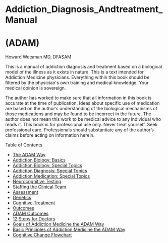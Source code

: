 <p align="center"><h1>Addiction_Diagnosis_Andtreatment_Manual</h1>
<h1>(ADAM)</h1>
Howard Wetsman MD, DFASAM</p>



This is a manual of addiction diagnosis and treatment based on a biological model of the illness as it exists in nature. This is a text intended for Addiction Medicine physicians. Everything within this book should be filtered by the physician's own training and medical knowledge. Your medical opinion is sovereign.

The author has worked to make sure that all information in this book is accurate at the time of publication. Ideas about specific use of medication are based on the author’s understanding of the biological mechanisms of those medications and may be found to be incorrect in the future. The author does not mean this work to be medical advice to any individual who reads it. This book is for professional use only. Never treat yourself. Seek professional care. Professionals should substantiate any of the author’s claims before acting on information herein.

Table of Contents
- [The ADAM Way](./Part_One_The_ADAM_Way.md)
- [Addiction Biology: Basics](./Part_Two_Biology_Basics.md)
- [Addiction Biology: Special Topics](./Part_Three_Special_Topics_In_Biology.md)
- [Addiction Diagnosis: Special Topics](./Part_Four_Special_Topics_Diagnosis.md)
- [Addiction Medication: Special Topics](./Part_Five_Special_Topics_Medications.md)
- [Neurocognitive Testing](./Part_Six_Neurocognitive_Testing.md)
- [Staffing the Clinical Team](./Part_Seven_Staffing_The_Clinical_Team.md)
- [Assessment](./Part_Eight_Assessment.md)
- [Genetics](./Part_Nine_Genetics.md)
- [Cognitive Treatment](./Part_Ten_Cognitive_Treatment.md)
- [Outcomes](./Outcomes.md)
- [ADAM Outcomes](./Part_Twelve_ADAM_Outcomes.md)
- [12 Steps for Doctors](./Part_Thirteen_12_Steps_For_Doctors.md)
- [Goals of Addiction Medicine the ADAM Way](./Goals.md)
- [Basic Principles of Addiction Medicine the ADAM Way](./Basic_Prinicples.md)
- [Cognitive Change Flowchart](./Cognitive_Change.md)
